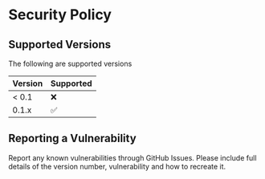# Security Policy

## Supported Versions

The following are supported versions

| Version | Supported          |
| ------- | ------------------ |
| < 0.1   | :x:                |
| 0.1.x   | :white_check_mark: |

## Reporting a Vulnerability

Report any known vulnerabilities through GitHub Issues.
Please include full details of the version number, vulnerability and how to recreate it.
